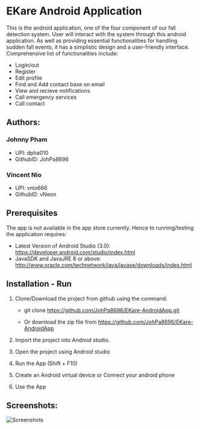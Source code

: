 # EKare Android Application
This is the android application, one of the four component of our fall detection system. User will interact with the system through this android application. As well as providing essential functionalities for handling sudden fall events, it has a simplistic design and a user-friendly interface. Comprehensive list of functionalities include:
* Login/out
* Register
* Edit profile
* Find and Add contact base on email
* View and recieve notifications
* Call emergency services
* Call contact

## Authors: 

### Johnny Pham 
* UPI: dpha010
* GithubID: JohPa8696
### Vincent Nio
* UPI: vnio666
* GithubID: vNeon

## Prerequisites
The app is not available in the app store currently. Hence to running/testing the application requires:
* Latest Version of Android Studio (3.0): https://developer.android.com/studio/index.html
* JavaSDK and JavaJRE 8 or above: http://www.oracle.com/technetwork/java/javase/downloads/index.html

## Installation - Run
1. Clone/Download the project from github using the command:

    * git clone https://github.com/JohPa8696/EKare-AndroidApp.git
  
    * Or download the zip file from https://github.com/JohPa8696/EKare-AndroidApp
  
2. Import the project into Android studio.

3. Open the project using Android studio

4. Run the App (Shift + F10)

5. Create an Android virtual device or Connect your android phone

6. Use the App

## Screenshots:
![Screenshots](/EKare-AndroidApp/tree/master/screenshots)


